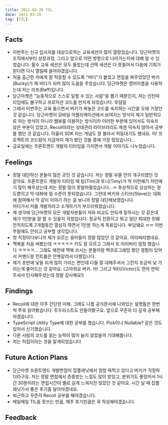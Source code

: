 ```yaml
---
title: 2021-03-20 TIL
date: 2021-03-20
tag: [TIL]
---
```


## Facts

- 이번주는 신규 입사자를 대상으로하는 교육세션이 많이 열렸었습니다. 당근마켓의 조직에서부터 성장과정, 그리고 앞으로 어떤 방향으로 나아가는지에 대해 알 수 있었습니다. 필수 교육 세션은 모두 들었는데 선택 세션은 다 못들어서 다음에 기회가 된다면 다시 열릴때 들어야겠습니다.
- 처음 출근한 저에게 잘 적응할 수 있도록 "버디"가 붙었고 면접을 봐주었었던 버키(Bucky)가 제 버디가 되어 많이 도움을 주었습니다. 당근마켓은 영어이름을 사용하는데 저는 라프(Raff)입니다.
- 당근마켓은 "능동적으로 스스로 일할 수 있는 사람"을 뽑기 때문인지, 저는 인턴따리임에도 불구하고 프로덕션 코드를 만지게 되었습니다. 후덜덜
- 그래서 이번주는 교육 들으면서 버키가 짜놓은 코드를 숙지하는 시간을 오래 가졌던 것 같습니다. 당근마켓이 모바일 어플리케이션에서 보여지는 방식이 제가 일반적으로 아는 방식이 아니라 웹뷰를 이용하는 방식이라 이러한 부분에 있어서도 익숙치 않은 부분이 있었고, Recoil이라는 상태관리 라이브러리도 제겐 익숙치 않아서 공부를 했던 것 같습니다. 아울러 SDK 라는 개념도 잘 몰라서 허둥대기도 했네요. 아! 프로젝트의 코드량이 지금까지 제가 봤던 것들 중에 가장 많았습니다...
- 금요일에는 프론트엔드 개발자 티타임을 가지면서 개발 이야기도 나누었습니다.

## Feelings

- 정말 대단하신 분들이 많은 곳인 것 같습니다. 저는 정말 우물 안의 개구리였던 것 같아요. 프론트엔드 개발자 티타임 때 팀(Tim)과 토니(Tony)가 막 이런얘기 저런얘기 많이 해주셨는데 저는 정말 많이 못알아들었습니다...ㅠ 추상적으로 상상하는 정도뿐이고 막 대화에 낄 수준이 못되었습니다. 그런데 버키와 스티브(Steve)는 대화에 참여해서 막 같이 이야기 하는 걸 보니까 정말 대단해보였습니다.  
어디가서 저를 개발자라고 소개하기가 부끄러워졌습니다.
- 제 생각에 당근마켓의 모든 개발자분들이 저와 비교도 안되게 잘하시는 것 같은데 제가 1인분을 잘 할 수 있을지 걱정입니다. 정규직 전환이고 뭐고 일단 최대한 민폐 안끼치도록 2개월동안 열심히 하면서 1인분 하는게 목표입니다. 부담돼요 ㅠㅠ 이번 주말에도 안쉬고 공부할 생각입니다.
- 첫 직장이다보니까 제가 모르는 용어들이 정말 많았던 것 같아요. 어리버리했네요.
- 맥북을 처음 써봤는데 ㅋㅋㅋㅋㅋ 키도 잘 모르고 그래서 또 어리버리 엄청 했습니다 ㅋㅋㅋㅋ... 그래도 예전에 맥북 쓰시는 분들이랑 짝프로그래밍 했던 경험이 있어서 커맨드랑 컨트롤은 안헷갈려서 다행입니다.
- 제가 초반에 낯을 되게 많이 가리는 편인데 다들 잘 대해주셔서 그런지 조금씩 낯 가리는게 줄어드는 것 같아요. (고마워요 버키. 아! 그리고 빅터(Victor)도 먼저 연락 주셔서 인사해주셨는데 정말 감사해요!)

## Findings

- Recoil에 대한 아주 간단한 이해. 그래도 나름 공식문서에 나와있는 설명들은 한번씩 쭈욱 읽어봤습니다. 투두리스트도 만들어봤구요. 앞으로 꾸준히 더 깊게 공부해야겠습니다.
- TypeScript Utility Type에 대한 공부를 했습니다. Pick이나 Nullable? 같은 것도 있어서 신기했습니다.
- 다른 사람의 코드를 읽는 능력이 많이 늘지 않았을까 기대해봅니다.
- 저는 허접이라는 것을 알게되었습니다.

## Future Action Plans

- 당근마켓 프론트엔드 개발면접이 잡플래닛에서 엄청 욕먹고 있다고 버키가 걱정하더라구요. 저는 정말 면접에서 존중받는 느낌도 많이 받았고, 분위기도 좋았어서 1시간 30분이라는 면접시간이 별로 길게 느껴지진 않았던 것 같아요. 시간 날 때 잡플래닛가서 좋은 후기좀 달아야겠네요.
- 퇴근하고 꾸준히 Recoil 공부를 해야겠습니다.
- 매일매일 TIL을 못쓰는 만큼, 매주 후기만큼은 꼭 작성해야겠습니다.

## Feedback

